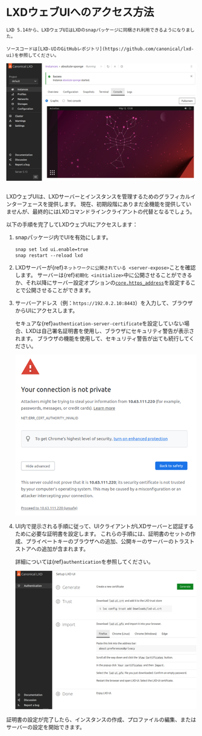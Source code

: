 # LXDウェブUIへのアクセス方法

```{note}
LXD 5.14から、LXDウェブUIはLXDのsnapパッケージに同梱され利用できるようになりました。

ソースコードは[LXD-UIのGitHubレポジトリ](https://github.com/canonical/lxd-ui)を参照してください。
```

![LXDウェブUIのインスタンスのグラフィカルコンソール](../images/ui_console.png)

```{youtube} https://www.youtube.com/watch?v=wqEH_d8LC1k
```

LXDウェブUIは、LXDサーバーとインスタンスを管理するためのグラフィカルインターフェースを提供します。
現在、初期段階にありまだ全機能を提供していませんが、最終的にはLXDコマンドラインクライアントの代替となるでしょう。

以下の手順を完了してLXDウェブUIにアクセスします：

1. snapパッケージ内でUIを有効にします。

       snap set lxd ui.enable=true
       snap restart --reload lxd

1. LXDサーバーが{ref}`ネットワークに公開されている <server-expose>`ことを確認します。
   サーバーは{ref}`初期化 <initialize>`中に公開させることができるか、それ以降にサーバー設定オプションの[`core.https_address`](server-options-core)を設定することで公開させることができます。

1. サーバーアドレス（例：`https://192.0.2.10:8443`）を入力して、ブラウザからUIにアクセスします。

   セキュアな{ref}`authentication-server-certificate`を設定していない場合、LXDは自己署名証明書を使用し、ブラウザにセキュリティ警告が表示されます。
   ブラウザの機能を使用して、セキュリティ警告が出ても続行してください。

   ![Chromeでのセキュリティ警告の例](../images/ui_security_warning.png
)

1. UI内で提示される手順に従って、UIクライアントがLXDサーバーと認証するために必要な証明書を設定します。
   これらの手順には、証明書のセットの作成、プライベートキーのブラウザへの追加、公開キーのサーバーのトラストストアへの追加が含まれます。

   詳細については{ref}`authentication`を参照してください。

   ![UIの証明書設定の手順](../images/ui_set_up_certificates.png
)

証明書の設定が完了したら、インスタンスの作成、プロファイルの編集、またはサーバーの設定を開始できます。
